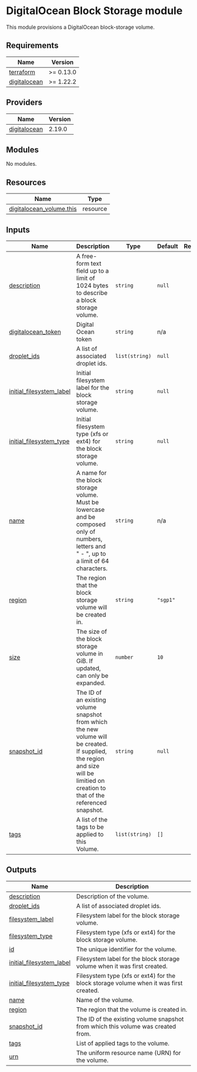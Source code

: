 # DigitalOcean Block Storage module

This module provisions a DigitalOcean block-storage volume.

<!-- BEGINNING OF PRE-COMMIT-TERRAFORM DOCS HOOK -->
## Requirements

| Name | Version |
|------|---------|
| <a name="requirement_terraform"></a> [terraform](#requirement\_terraform) | >= 0.13.0 |
| <a name="requirement_digitalocean"></a> [digitalocean](#requirement\_digitalocean) | >= 1.22.2 |

## Providers

| Name | Version |
|------|---------|
| <a name="provider_digitalocean"></a> [digitalocean](#provider\_digitalocean) | 2.19.0 |

## Modules

No modules.

## Resources

| Name | Type |
|------|------|
| [digitalocean_volume.this](https://registry.terraform.io/providers/digitalocean/digitalocean/latest/docs/resources/volume) | resource |

## Inputs

| Name | Description | Type | Default | Required |
|------|-------------|------|---------|:--------:|
| <a name="input_description"></a> [description](#input\_description) | A free-form text field up to a limit of 1024 bytes to describe a block storage volume. | `string` | `null` | no |
| <a name="input_digitalocean_token"></a> [digitalocean\_token](#input\_digitalocean\_token) | Digital Ocean token | `string` | n/a | yes |
| <a name="input_droplet_ids"></a> [droplet\_ids](#input\_droplet\_ids) | A list of associated droplet ids. | `list(string)` | `null` | no |
| <a name="input_initial_filesystem_label"></a> [initial\_filesystem\_label](#input\_initial\_filesystem\_label) | Initial filesystem label for the block storage volume. | `string` | `null` | no |
| <a name="input_initial_filesystem_type"></a> [initial\_filesystem\_type](#input\_initial\_filesystem\_type) | Initial filesystem type (xfs or ext4) for the block storage volume. | `string` | `null` | no |
| <a name="input_name"></a> [name](#input\_name) | A name for the block storage volume. Must be lowercase and be composed only of numbers, letters and " - ", up to a limit of 64 characters. | `string` | n/a | yes |
| <a name="input_region"></a> [region](#input\_region) | The region that the block storage volume will be created in. | `string` | `"sgp1"` | no |
| <a name="input_size"></a> [size](#input\_size) | The size of the block storage volume in GiB. If updated, can only be expanded. | `number` | `10` | no |
| <a name="input_snapshot_id"></a> [snapshot\_id](#input\_snapshot\_id) | The ID of an existing volume snapshot from which the new volume will be created. If supplied, the region and size will be limitied on creation to that of the referenced snapshot. | `string` | `null` | no |
| <a name="input_tags"></a> [tags](#input\_tags) | A list of the tags to be applied to this Volume. | `list(string)` | `[]` | no |

## Outputs

| Name | Description |
|------|-------------|
| <a name="output_description"></a> [description](#output\_description) | Description of the volume. |
| <a name="output_droplet_ids"></a> [droplet\_ids](#output\_droplet\_ids) | A list of associated droplet ids. |
| <a name="output_filesystem_label"></a> [filesystem\_label](#output\_filesystem\_label) | Filesystem label for the block storage volume. |
| <a name="output_filesystem_type"></a> [filesystem\_type](#output\_filesystem\_type) | Filesystem type (xfs or ext4) for the block storage volume. |
| <a name="output_id"></a> [id](#output\_id) | The unique identifier for the volume. |
| <a name="output_initial_filesystem_label"></a> [initial\_filesystem\_label](#output\_initial\_filesystem\_label) | Filesystem label for the block storage volume when it was first created. |
| <a name="output_initial_filesystem_type"></a> [initial\_filesystem\_type](#output\_initial\_filesystem\_type) | Filesystem type (xfs or ext4) for the block storage volume when it was first created. |
| <a name="output_name"></a> [name](#output\_name) | Name of the volume. |
| <a name="output_region"></a> [region](#output\_region) | The region that the volume is created in. |
| <a name="output_snapshot_id"></a> [snapshot\_id](#output\_snapshot\_id) | The ID of the existing volume snapshot from which this volume was created from. |
| <a name="output_tags"></a> [tags](#output\_tags) | List of applied tags to the volume. |
| <a name="output_urn"></a> [urn](#output\_urn) | The uniform resource name (URN) for the volume. |
<!-- END OF PRE-COMMIT-TERRAFORM DOCS HOOK -->
